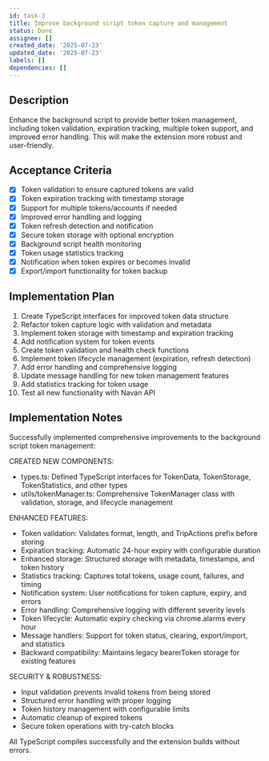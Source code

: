 ```yaml
---
id: task-3
title: Improve background script token capture and management
status: Done
assignee: []
created_date: '2025-07-23'
updated_date: '2025-07-23'
labels: []
dependencies: []
---
```


## Description

Enhance the background script to provide better token management, including token validation, expiration tracking, multiple token support, and improved error handling. This will make the extension more robust and user-friendly.

## Acceptance Criteria

- [x] Token validation to ensure captured tokens are valid
- [x] Token expiration tracking with timestamp storage
- [x] Support for multiple tokens/accounts if needed
- [x] Improved error handling and logging
- [x] Token refresh detection and notification
- [x] Secure token storage with optional encryption
- [x] Background script health monitoring
- [x] Token usage statistics tracking
- [x] Notification when token expires or becomes invalid
- [x] Export/import functionality for token backup

## Implementation Plan

1. Create TypeScript interfaces for improved token data structure
2. Refactor token capture logic with validation and metadata
3. Implement token storage with timestamp and expiration tracking
4. Add notification system for token events
5. Create token validation and health check functions
6. Implement token lifecycle management (expiration, refresh detection)
7. Add error handling and comprehensive logging
8. Update message handling for new token management features
9. Add statistics tracking for token usage
10. Test all new functionality with Navan API

## Implementation Notes

Successfully implemented comprehensive improvements to the background script token management:

CREATED NEW COMPONENTS:
- types.ts: Defined TypeScript interfaces for TokenData, TokenStorage, TokenStatistics, and other types
- utils/tokenManager.ts: Comprehensive TokenManager class with validation, storage, and lifecycle management

ENHANCED FEATURES:
- Token validation: Validates format, length, and TripActions prefix before storing
- Expiration tracking: Automatic 24-hour expiry with configurable duration
- Enhanced storage: Structured storage with metadata, timestamps, and token history
- Statistics tracking: Captures total tokens, usage count, failures, and timing
- Notification system: User notifications for token capture, expiry, and errors
- Error handling: Comprehensive logging with different severity levels
- Token lifecycle: Automatic expiry checking via chrome.alarms every hour
- Message handlers: Support for token status, clearing, export/import, and statistics
- Backward compatibility: Maintains legacy bearerToken storage for existing features

SECURITY & ROBUSTNESS:
- Input validation prevents invalid tokens from being stored
- Structured error handling with proper logging
- Token history management with configurable limits
- Automatic cleanup of expired tokens
- Secure token operations with try-catch blocks

All TypeScript compiles successfully and the extension builds without errors.
